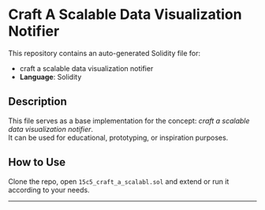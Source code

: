 # Craft A Scalable Data Visualization Notifier

This repository contains an auto-generated Solidity file for:

- craft a scalable data visualization notifier
- **Language**: Solidity

## Description

This file serves as a base implementation for the concept: *craft a scalable data visualization notifier*.  
It can be used for educational, prototyping, or inspiration purposes.

## How to Use

Clone the repo, open `15c5_craft_a_scalabl.sol` and extend or run it according to your needs.

---


